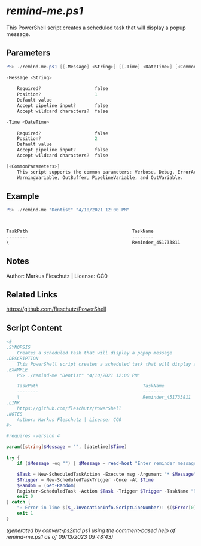 *remind-me.ps1*
================

This PowerShell script creates a scheduled task that will display a popup message.

Parameters
----------
```powershell
PS> ./remind-me.ps1 [[-Message] <String>] [[-Time] <DateTime>] [<CommonParameters>]

-Message <String>
    
    Required?                    false
    Position?                    1
    Default value                
    Accept pipeline input?       false
    Accept wildcard characters?  false

-Time <DateTime>
    
    Required?                    false
    Position?                    2
    Default value                
    Accept pipeline input?       false
    Accept wildcard characters?  false

[<CommonParameters>]
    This script supports the common parameters: Verbose, Debug, ErrorAction, ErrorVariable, WarningAction, 
    WarningVariable, OutBuffer, PipelineVariable, and OutVariable.
```

Example
-------
```powershell
PS> ./remind-me "Dentist" "4/10/2021 12:00 PM"



TaskPath                                       TaskName                          State
--------                                       --------                          -----
\                                              Reminder_451733811                Ready

```

Notes
-----
Author: Markus Fleschutz | License: CC0

Related Links
-------------
https://github.com/fleschutz/PowerShell

Script Content
--------------
```powershell
<#
.SYNOPSIS
	Creates a scheduled task that will display a popup message
.DESCRIPTION
	This PowerShell script creates a scheduled task that will display a popup message.
.EXAMPLE
	PS> ./remind-me "Dentist" "4/10/2021 12:00 PM"

	TaskPath                                       TaskName                          State
	--------                                       --------                          -----
	\                                              Reminder_451733811                Ready
.LINK
	https://github.com/fleschutz/PowerShell
.NOTES
	Author: Markus Fleschutz | License: CC0
#>

#requires -version 4

param([string]$Message = "", [datetime]$Time)

try {
	if ($Message -eq "") { $Message = read-host "Enter reminder message" }

	$Task = New-ScheduledTaskAction -Execute msg -Argument "* $Message"
	$Trigger = New-ScheduledTaskTrigger -Once -At $Time
	$Random = (Get-Random)
	Register-ScheduledTask -Action $Task -Trigger $Trigger -TaskName "Reminder_$Random" -Description "Reminder"
	exit 0
} catch {
	"⚠️ Error in line $($_.InvocationInfo.ScriptLineNumber): $($Error[0])"
	exit 1
}
```

*(generated by convert-ps2md.ps1 using the comment-based help of remind-me.ps1 as of 09/13/2023 09:48:43)*
